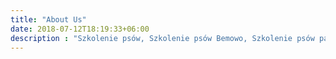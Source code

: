 ```yaml
---
title: "About Us"
date: 2018-07-12T18:19:33+06:00
description : "Szkolenie psów, Szkolenie psów Bemowo, Szkolenie psów park gorczewska, psia klika, trening psa,  Szkolenie psów Zoliborz. Szkola dla psow, psy bemowo, hotel dla psow,  pomoc z psem, konsultacje behawiorystyczne,  Szkolenie indywidualne z psem, Psi hotel"
---
```


